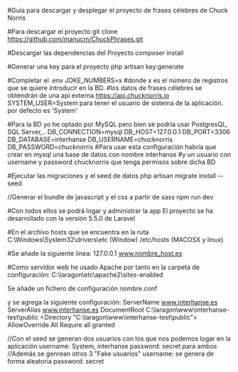 #Guía para descargar y desplegar el proyecto de frases célebres de Chuck Norris

#Para descargar el proyecto
git clone https://github.com/manucm/ChuckPhrases.git

#Descargar las dependencias del Proyecto
composer install

#Generar una key para el proyecto
php artisan key:generate

#Completar el .env
JOKE_NUMBERS=x
#donde x es el número de registros que se quiere introducir en la BD.
#los datos de frases célebres se obtendrán de una api externa https://api.chucknorris.io
SYSTEM_USER=System
para tener el usuario de sistema de la aplicación. por defecto es 'System'

#Para la BD yo he optado por MySQL pero bien se podría usar PostgresQL, SQL Server,..
DB_CONNECTION=mysql
DB_HOST=127.0.0.1
DB_PORT=3306
DB_DATABASE=interhanse
DB_USERNAME=chucknorris
DB_PASSWORD=chucknorris
#Para usar esta configuración habría que crear en mysql una base de datos con nombre interhanse 
#y un usuario con username y password chucknorris que tenga permisos sobre dicha BD

#Ejecutar las migraciones y el seed de datos
php artisan migrate install --seed

//Generar el bundle de javascript y el css a partir de sass
npm run dev

#Con todos ellos se podrá logar y administrar la app
El proyecto se ha desarrollado con la versión 5.5.0 de Laravel

#En el archivo hosts que se encuentra en la ruta 
C:\Windows\System32\drivers\etc (Window)
/etc/hosts (MACOSX y linux)

#Se añade la siguiente línea:
127.0.0.1			www.nombre_host.es

#Como servidor web he usado Apache
por tanto en la carpeta de configuración:
C:\laragon\etc\apache2\sites-enabled

Se añade un fichero de configuración 
nombre.conf

y se agrega la siguiente configuración:
<VirtualHost _default_:80>
   ServerName www.interhanse.es 
   ServerAlias www.interhanse.es 
   DocumentRoot C:\laragon\www\interhanse-test\public
   <Directory "C:\laragon\www\interhanse-test\public"> 
       AllowOverride All
       Require all granted
   </Directory>
</VirtualHost>

//Con el seed se generan dos usuarios con los que nos podemos logar en la aplicación
username: System, interhanse
password: secret para ambos
//Además se genrean otros 3 "Fake usuarios"
username: se genera de forma aleatoria
password: secret
